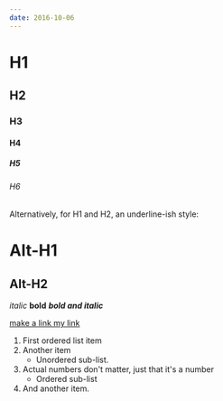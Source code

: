 ```yaml
---
date: 2016-10-06
---
```


# H1
## H2
### H3
#### H4
##### H5
###### H6

Alternatively, for H1 and H2, an underline-ish style:

Alt-H1
======

Alt-H2
------

*italic*
**bold**
***bold and italic***

[make a link my link](http://google.com)

1. First ordered list item
2. Another item
    * Unordered sub-list. 
1. Actual numbers don't matter, just that it's a number
    * Ordered sub-list
4. And another item.
 
